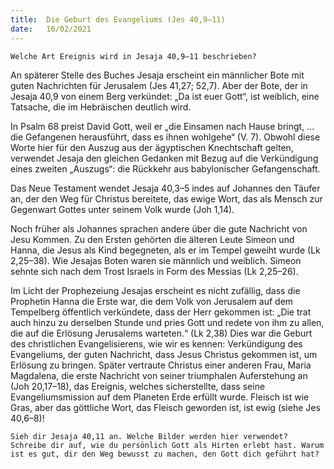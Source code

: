 ```yaml
---
title:  Die Geburt des Evangeliums (Jes 40,9–11)
date:   16/02/2021
---
```


`Welche Art Ereignis wird in Jesaja 40,9–11 beschrieben?`

An späterer Stelle des Buches Jesaja erscheint ein männlicher Bote mit guten Nachrichten für Jerusalem (Jes 41,27; 52,7). Aber der Bote, der in Jesaja 40,9 von einem Berg verkündet: „Da ist euer Gott“, ist weiblich, eine Tatsache, die im Hebräischen deutlich wird.

In Psalm 68 preist David Gott, weil er „die Einsamen nach Hause bringt, … die Gefangenen herausführt, dass es ihnen wohlgehe“ (V. 7). Obwohl diese Worte hier für den Auszug aus der ägyptischen Knechtschaft gelten, verwendet Jesaja den gleichen Gedanken mit Bezug auf die Verkündigung eines zweiten „Auszugs“: die Rückkehr aus babylonischer Gefangenschaft.

Das Neue Testament wendet Jesaja 40,3–5 indes auf Johannes den Täufer an, der den Weg für Christus bereitete, das ewige Wort, das als Mensch zur Gegenwart Gottes unter seinem Volk wurde (Joh 1,14).

Noch früher als Johannes sprachen andere über die gute Nachricht von Jesu Kommen. Zu den Ersten gehörten die älteren Leute Simeon und Hanna, die Jesus als Kind begegneten, als er im Tempel geweiht wurde (Lk 2,25–38). Wie Jesajas Boten waren sie männlich und weiblich. Simeon sehnte sich nach dem Trost Israels in Form des Messias (Lk 2,25–26).

Im Licht der Prophezeiung Jesajas erscheint es nicht zufällig, dass die Prophetin Hanna die Erste war, die dem Volk von Jerusalem auf dem Tempelberg öffentlich verkündete, dass der Herr gekommen ist: „Die trat auch hinzu zu derselben Stunde und pries Gott und redete von ihm zu allen, die auf die Erlösung Jerusalems warteten.“ (Lk 2,38) Dies war die Geburt des christlichen Evangelisierens, wie wir es kennen: Verkündigung des Evangeliums, der guten Nachricht, dass Jesus Christus gekommen ist, um Erlösung zu bringen. Später vertraute Christus einer anderen Frau, Maria Magdalena, die erste Nachricht von seiner triumphalen Auferstehung an (Joh 20,17–18), das Ereignis, welches sicherstellte, dass seine Evangeliumsmission auf dem Planeten Erde erfüllt wurde. Fleisch ist wie Gras, aber das göttliche Wort, das Fleisch geworden ist, ist ewig (siehe Jes 40,6–8)!

`Sieh dir Jesaja 40,11 an. Welche Bilder werden hier verwendet? Schreibe dir auf, wie du persönlich Gott als Hirten erlebt hast. Warum ist es gut, dir den Weg bewusst zu machen, den Gott dich geführt hat?`